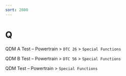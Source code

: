 ```yaml
---
sort: 2800
---
```

# Q

QDM A Test – Powertrain > `DTC 26` > `Special Functions`

QDM B Test – Powertrain > `DTC 56` > `Special Functions`

QDM Test – Powertrain > `Special Functions`